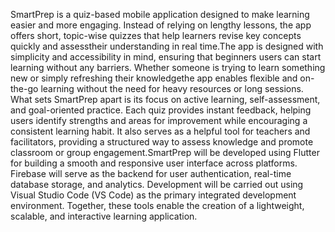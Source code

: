 SmartPrep is a quiz-based mobile application designed to make learning easier and more engaging. Instead of relying on lengthy lessons, the app offers short, topic-wise quizzes that help learners revise key concepts quickly and assesstheir understanding in real time.The app is designed with simplicity and accessibility in mind, ensuring that beginners users can start learning without any barriers. Whether someone is trying to learn something new or simply refreshing their knowledgethe app enables flexible and on-the-go learning without the need for heavy resources or long sessions.
What sets SmartPrep apart is its focus on active learning, self-assessment, and goal-oriented practice. Each quiz provides instant feedback, helping users identify strengths and areas for improvement while encouraging a consistent learning habit. It also serves as a helpful tool for teachers and facilitators, providing a structured way to assess knowledge and promote classroom or group engagement.SmartPrep will be developed using Flutter for building a smooth and responsive user interface across platforms. Firebase will serve as the backend for user authentication, real-time database storage, and analytics. Development will be carried out using Visual Studio Code (VS Code) as the primary integrated development environment. Together, these tools enable the creation of a lightweight, scalable, and interactive learning application.
